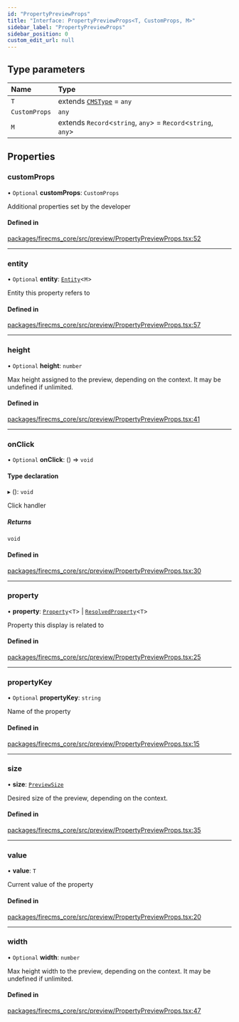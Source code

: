 ```yaml
---
id: "PropertyPreviewProps"
title: "Interface: PropertyPreviewProps<T, CustomProps, M>"
sidebar_label: "PropertyPreviewProps"
sidebar_position: 0
custom_edit_url: null
---
```


## Type parameters

| Name | Type |
| :------ | :------ |
| `T` | extends [`CMSType`](../types/CMSType.md) = `any` |
| `CustomProps` | `any` |
| `M` | extends `Record`\<`string`, `any`\> = `Record`\<`string`, `any`\> |

## Properties

### customProps

• `Optional` **customProps**: `CustomProps`

Additional properties set by the developer

#### Defined in

[packages/firecms_core/src/preview/PropertyPreviewProps.tsx:52](https://github.com/FireCMSco/firecms/blob/d45f3739/packages/firecms_core/src/preview/PropertyPreviewProps.tsx#L52)

___

### entity

• `Optional` **entity**: [`Entity`](Entity.md)\<`M`\>

Entity this property refers to

#### Defined in

[packages/firecms_core/src/preview/PropertyPreviewProps.tsx:57](https://github.com/FireCMSco/firecms/blob/d45f3739/packages/firecms_core/src/preview/PropertyPreviewProps.tsx#L57)

___

### height

• `Optional` **height**: `number`

Max height assigned to the preview, depending on the context.
It may be undefined if unlimited.

#### Defined in

[packages/firecms_core/src/preview/PropertyPreviewProps.tsx:41](https://github.com/FireCMSco/firecms/blob/d45f3739/packages/firecms_core/src/preview/PropertyPreviewProps.tsx#L41)

___

### onClick

• `Optional` **onClick**: () => `void`

#### Type declaration

▸ (): `void`

Click handler

##### Returns

`void`

#### Defined in

[packages/firecms_core/src/preview/PropertyPreviewProps.tsx:30](https://github.com/FireCMSco/firecms/blob/d45f3739/packages/firecms_core/src/preview/PropertyPreviewProps.tsx#L30)

___

### property

• **property**: [`Property`](../types/Property.md)\<`T`\> \| [`ResolvedProperty`](../types/ResolvedProperty.md)\<`T`\>

Property this display is related to

#### Defined in

[packages/firecms_core/src/preview/PropertyPreviewProps.tsx:25](https://github.com/FireCMSco/firecms/blob/d45f3739/packages/firecms_core/src/preview/PropertyPreviewProps.tsx#L25)

___

### propertyKey

• `Optional` **propertyKey**: `string`

Name of the property

#### Defined in

[packages/firecms_core/src/preview/PropertyPreviewProps.tsx:15](https://github.com/FireCMSco/firecms/blob/d45f3739/packages/firecms_core/src/preview/PropertyPreviewProps.tsx#L15)

___

### size

• **size**: [`PreviewSize`](../types/PreviewSize.md)

Desired size of the preview, depending on the context.

#### Defined in

[packages/firecms_core/src/preview/PropertyPreviewProps.tsx:35](https://github.com/FireCMSco/firecms/blob/d45f3739/packages/firecms_core/src/preview/PropertyPreviewProps.tsx#L35)

___

### value

• **value**: `T`

Current value of the property

#### Defined in

[packages/firecms_core/src/preview/PropertyPreviewProps.tsx:20](https://github.com/FireCMSco/firecms/blob/d45f3739/packages/firecms_core/src/preview/PropertyPreviewProps.tsx#L20)

___

### width

• `Optional` **width**: `number`

Max height width to the preview, depending on the context.
It may be undefined if unlimited.

#### Defined in

[packages/firecms_core/src/preview/PropertyPreviewProps.tsx:47](https://github.com/FireCMSco/firecms/blob/d45f3739/packages/firecms_core/src/preview/PropertyPreviewProps.tsx#L47)
